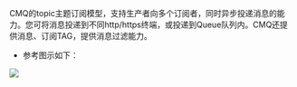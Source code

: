 CMQ的topic主题订阅模型，支持生产者向多个订阅者，同时异步投递消息的能力。您可将消息投递到不同http/https终端，或投递到Queue队列内。CMQ还提供消息、订阅TAG，提供消息过滤能力。

- 参考图示如下：

![](http://imgcache.tce.fsphere.cn/image/mc.qcloudimg.com/static/img/8488cd1cbe9a6ef6bc1380fc168165df/image.png)
